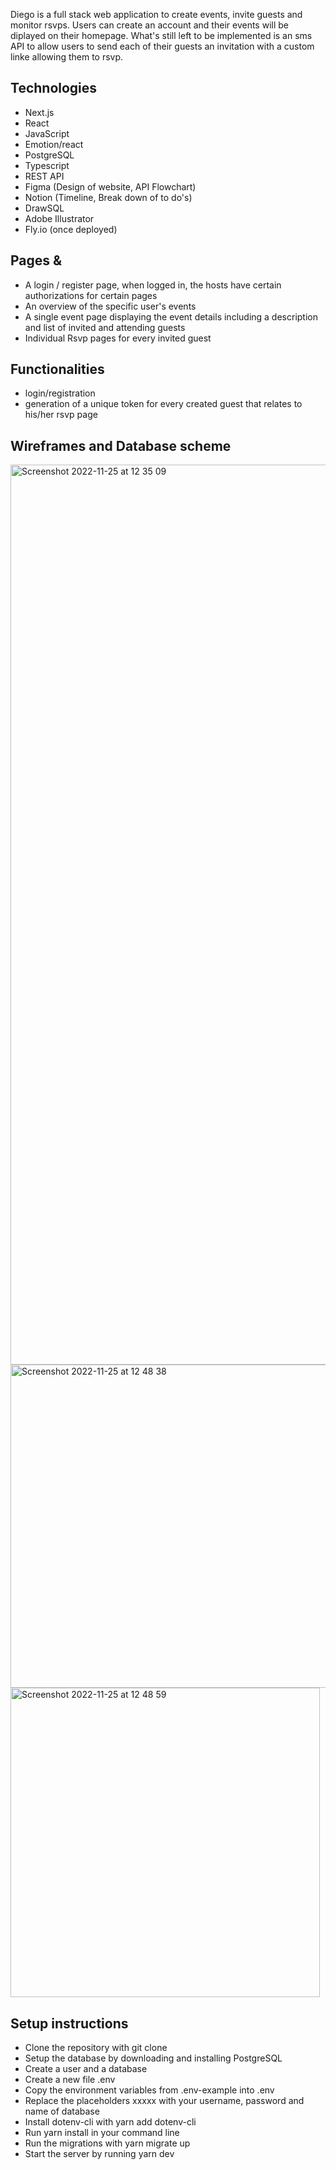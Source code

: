 Diego is a full stack web application to create events, invite guests and monitor rsvps. Users can create an account and their events will be diplayed on their homepage. What's still left to be implemented is an sms API to allow users to send each of their guests an invitation with a custom linke allowing them to rsvp. 


## Technologies

- Next.js
- React
- JavaScript
- Emotion/react
- PostgreSQL
- Typescript
- REST API
- Figma (Design of website, API Flowchart)
- Notion (Timeline, Break down of to do's)
- DrawSQL
- Adobe Illustrator
- Fly.io (once deployed)

## Pages & 

- A login / register page, when logged in, the hosts have certain authorizations for certain pages
- An overview of the specific user's events
- A single event page displaying the event details including a description and list of invited and attending guests
- Individual Rsvp pages for every invited guest

## Functionalities

- login/registration
- generation of a unique token for every created guest that relates to his/her rsvp page

## Wireframes and Database scheme

<img width="1440" alt="Screenshot 2022-11-25 at 12 35 09" src="https://user-images.githubusercontent.com/110776070/203977967-0bf8077a-f209-43af-9c84-270c683947f1.png">

<img width="517" alt="Screenshot 2022-11-25 at 12 48 38" src="https://user-images.githubusercontent.com/110776070/203979562-3ecafe20-f783-4b54-a8b2-5b4e9893b898.png">

<img width="495" alt="Screenshot 2022-11-25 at 12 48 59" src="https://user-images.githubusercontent.com/110776070/203979620-23bc1a06-27b4-400e-ab6a-46624feb97b5.png">

## Setup instructions

- Clone the repository with git clone <repo>
- Setup the database by downloading and installing PostgreSQL
- Create a user and a database
- Create a new file .env
- Copy the environment variables from .env-example into .env
- Replace the placeholders xxxxx with your username, password and name of database
- Install dotenv-cli with yarn add dotenv-cli
- Run yarn install in your command line
- Run the migrations with yarn migrate up
- Start the server by running yarn dev
